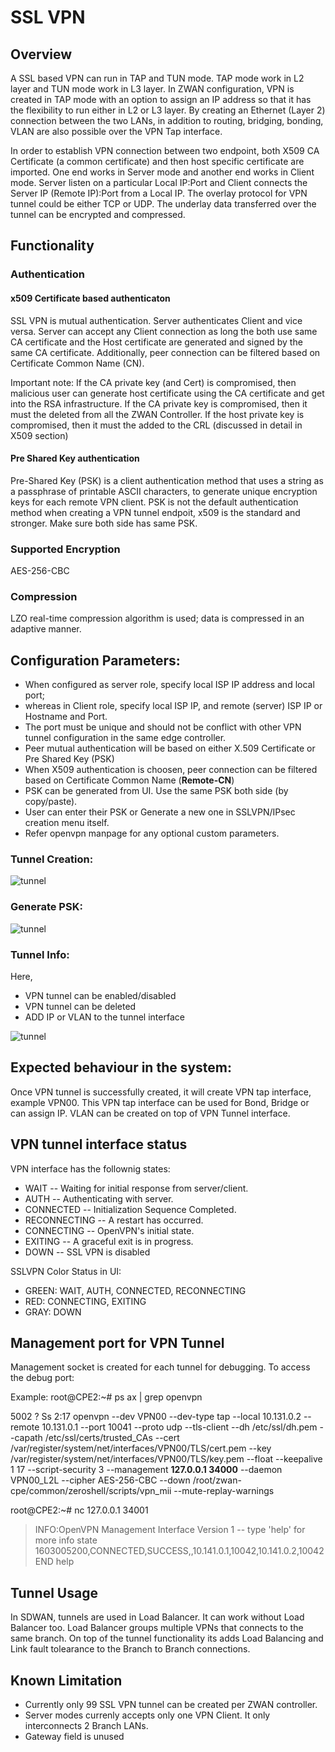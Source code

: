 # SSL VPN

 
## Overview
 
A SSL based VPN can run in TAP and TUN mode. TAP mode work in L2 layer and TUN mode work in L3 layer. In ZWAN configuration, VPN is created in TAP mode with an option to assign an IP address so that it has the flexibility to run either in L2 or L3 layer.  By creating an Ethernet (Layer 2) connection between the two LANs, in addition to routing, bridging, bonding, VLAN are also possible over the VPN Tap interface.
 
In order to establish VPN connection between two endpoint, both X509 CA Certificate (a common certificate) and then host specific certificate are imported. One end works in Server mode and another end works in Client mode. Server listen on a particular Local IP:Port and Client connects the Server IP (Remote IP):Port from a Local IP.  The overlay protocol for VPN tunnel could be either TCP or UDP. The underlay data transferred over the tunnel can be encrypted and compressed. 

## Functionality
### Authentication

#### x509 Certificate based authenticaton
SSL VPN is mutual authentication. Server authenticates Client and vice versa.  Server can accept any Client connection as long the both use same CA certificate and the Host certificate are generated and signed by the same CA certificate. Additionally, peer connection can be filtered based on Certificate Common Name (CN).
 
Important note: If the CA private key (and Cert) is compromised, then malicious user can generate host certificate using the CA certificate and get into the RSA infrastructure. If the CA private key is compromised, then it must the deleted from all the ZWAN Controller.  If the host private key is compromised, then it must the added to the CRL (discussed in detail in  X509 section)

#### Pre Shared Key authentication
Pre-Shared Key (PSK) is a client authentication method that uses a string as a passphrase of printable ASCII characters, to generate unique encryption keys for each remote VPN client. PSK is not the default authentication method when creating a VPN tunnel endpoit, x509 is the standard and stronger. Make sure both side has same PSK.

 

### Supported Encryption
AES-256-CBC
 
### Compression
LZO real-time compression algorithm is used; data is compressed in an adaptive manner. 


## Configuration Parameters:

* When configured as server role, specify local ISP IP address and local port; 
* whereas in Client role, specify local ISP IP, and remote (server) ISP IP or Hostname and Port.
* The port must be unique and should not be conflict with other VPN tunnel configuration in the same edge controller.
* Peer mutual authentication will be based on either X.509 Certificate or Pre Shared Key (PSK)
* When X509 authentication is choosen, peer connection can be filtered based on Certificate Common Name (**Remote-CN**)
* PSK can be generated from UI. Use the same PSK both side (by copy/paste).
* User can enter their PSK or Generate a new one in SSLVPN/IPsec creation menu itself. 
* Refer openvpn manpage for any optional custom parameters.


### Tunnel Creation:
![tunnel](images/tunnelcreate.png)

### Generate PSK:
![tunnel](images/ssl_psk.png)

### Tunnel Info:
Here,
*  VPN tunnel can be  enabled/disabled
*  VPN tunnel can be deleted
*  ADD IP or VLAN to the tunnel interface

![tunnel](images/ssl_vpnlist.png)
 

## Expected behaviour in the system:
Once VPN tunnel is successfully created, it will create VPN tap interface, example VPN00. This VPN tap interface can be used for Bond, Bridge or can assign IP. VLAN can be created on top of VPN Tunnel interface.


## VPN tunnel interface status
VPN interface has the follownig states:

* WAIT          -- Waiting for initial response from server/client.
* AUTH          -- Authenticating with server.
* CONNECTED     -- Initialization Sequence Completed. 
* RECONNECTING  -- A restart has occurred.
* CONNECTING    -- OpenVPN's initial state.
* EXITING       -- A graceful exit is in progress.
* DOWN          -- SSL VPN is disabled

SSLVPN Color Status in UI:
* GREEN: WAIT, AUTH, CONNECTED, RECONNECTING
* RED: CONNECTING, EXITING
* GRAY: DOWN


## Management port for VPN Tunnel

Management socket is created for each tunnel for debugging. To access the debug port:

Example: 
root@CPE2:~# ps ax | grep openvpn
 
 5002 ?        Ss     2:17 openvpn --dev VPN00 --dev-type tap --local 10.131.0.2 --remote 10.131.0.1 --port 10041 --proto udp --tls-client --dh /etc/ssl/dh.pem --capath /etc/ssl/certs/trusted_CAs --cert /var/register/system/net/interfaces/VPN00/TLS/cert.pem --key /var/register/system/net/interfaces/VPN00/TLS/key.pem --float --keepalive 1 17 --script-security 3 --management **127.0.0.1 34000** --daemon VPN00_L2L --cipher AES-256-CBC --down /root/zwan-cpe/common/zeroshell/scripts/vpn_mii --mute-replay-warnings

root@CPE2:~# nc 127.0.0.1 34001
>INFO:OpenVPN Management Interface Version 1 -- type 'help' for more info
state
1603005200,CONNECTED,SUCCESS,,10.141.0.1,10042,10.141.0.2,10042
END
help



## Tunnel Usage
In SDWAN, tunnels are used in Load Balancer. It can work without Load Balancer too. Load Balancer groups multiple VPNs that connects to the same branch. On top of the tunnel functionality its adds Load Balancing and Link fault tolearance to the Branch to Branch connections.

## Known Limitation
* Currently only 99 SSL VPN tunnel can be created per ZWAN controller. 
* Server modes currenly accepts only one VPN Client. It only interconnects 2 Branch LANs. 
* Gateway field is unused









